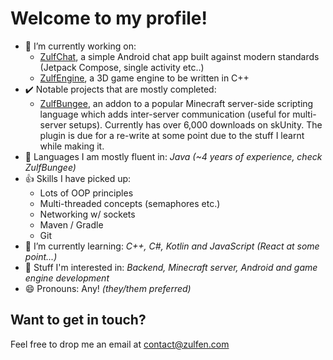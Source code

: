 # Welcome to my profile! 

- 🔭 I’m currently working on:
  - [ZulfChat](https://github.com/Zulfen/ZulfChat), a simple Android chat app built against modern standards (Jetpack Compose, single activity etc..)
  - [ZulfEngine](https://github.com/Zulfen/ZulfEnginePlusPlus), a 3D game engine to be written in C++
- ✔️ Notable projects that are mostly completed:
  - [ZulfBungee](https://github.com/Zulfen/ZulfBungee), an addon to a popular Minecraft server-side scripting language which adds inter-server communication (useful for multi-server setups). Currently has over 6,000 downloads on skUnity. The plugin is due for a re-write at some point due to the stuff I learnt while making it.
- 📗 Languages I am mostly fluent in: *Java (~4 years of experience, check ZulfBungee)*
- 👍 Skills I have picked up:
    - Lots of OOP principles
    - Multi-threaded concepts (semaphores etc.)
    - Networking w/ sockets
    - Maven / Gradle
    - Git
- 🌱 I’m currently learning: *C++, C#, Kotlin and JavaScript (React at some point...)*
- 🤔 Stuff I'm interested in: *Backend, Minecraft server, Android and game engine development*
- 😄 Pronouns: Any! *(they/them preferred)*

## Want to get in touch?
Feel free to drop me an email at contact@zulfen.com
